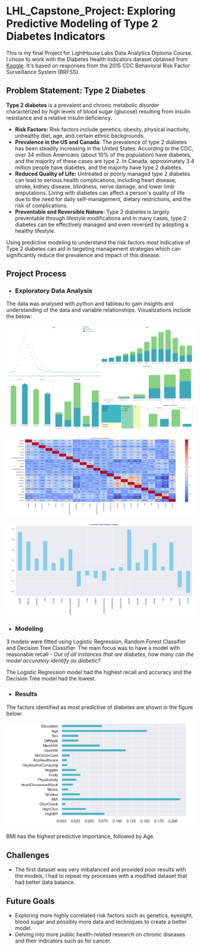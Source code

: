# LHL_Capstone_Project: Exploring Predictive Modeling of Type 2 Diabetes Indicators

This is my final Project for LightHouse Labs Data Analytics Diploma Course. I chose to work with the Diabetes Health Indicators dataset obtained from [Kaggle](https://www.kaggle.com/datasets/alexteboul/diabetes-health-indicators-dataset). It's based on responses from the 2015 CDC Behavioral Risk Factor Surveillance System (BRFSS).

## Problem Statement: Type 2 Diabetes
**Type 2 diabetes** is a prevalent and chronic metabolic disorder characterized by high levels of blood sugar (glucose) resulting from insulin resistance and a relative insulin deficiency.
- **Risk Factors:** Risk factors include genetics, obesity, physical inactivity, unhealthy diet, age, and certain ethnic backgrounds.
- **Prevalence in the US and Canada:**
The prevalence of type 2 diabetes has been steadily increasing in the United States. According to the CDC, over 34 million Americans (about 10% of the population) have diabetes, and the majority of these cases are type 2.
In Canada, approximately 3.4 million people have diabetes, and the majority have type 2 diabetes.
- **Reduced Quality of Life:** Untreated or poorly managed type 2 diabetes can lead to serious health complications, including heart disease, stroke, kidney disease, blindness, nerve damage, and lower limb amputations. Living with diabetes can affect a person's quality of life due to the need for daily self-management, dietary restrictions, and the risk of complications.
- **Preventable and Reversible Nature:**
Type 2 diabetes is largely preventable through lifestyle modifications and in many cases, type 2 diabetes can be effectively managed and even reversed by adopting a healthy lifestyle.

Using predictive modeling to understand the risk factors most indicative of Type 2 diabetes can aid in targeting management strategies which can significantly reduce the prevalence and impact of this disease.

## Project Process
- ### **Exploratory Data Analysis**
The data was analysed with python and tableau to gain insights and understanding of the data and variable relationships. Visualizations include the below:

![Dashboard](images/diabetes_distribution_dashboard.png)

![HeatMap](images/Heatmap.png)

![Correlation](images/Correlation.png)

- ### **Modeling**
3 models were fitted using Logistic Regression, Random Forest Classifier and Decision Tree Classifier. The main focus was to have a model with reasonable recall - *Out of all instances that are diabetes, how many can the model accurately identify as diabetic?* 

The Logistic Regression model had the highest recall and accuracy and the Decision Tree model had the lowest.

- ### **Results**
The factors identified as most predictive of diabetes are shown in the figure below:

![Feature Importance](images/feature_importance.png)

BMI has the highest predictive importance, followed by Age.

## Challenges
- The first dataset was very imbalanced and provided poor results with the models, I had to repeat my processes with a modified dataset that had better data balance.

## Future Goals
- Exploring more highly correlated risk factors such as genetics, eyesight, blood sugar and possibly more data and techniques to create a better model.
- Delving into more public health-related research on chronic diseases and their indicators such as for cancer.


